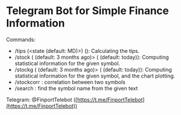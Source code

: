 # Telegram Bot for Simple Finance Information

Commands:

- /tips <subtotal> (<state (default: MD)>) (<split>): Calculating the tips. 
- /stock <symbol> (<startdate> (default: 3 months ago)> (<enddate> (default: today)): Computing statistical information for the given symbol. 
- /stockg <symbol> (<startdate> (default: 3 months ago)> (<enddate> (default: today)): Computing statistical information for the given symbol, and the chart plotting. 
- /stockcorr <symbol1> <symbol2>: correlation between two symbols
- /search <text>: find the symbol name from the given text

Telegram: @FinportTelebot ([https://t.me/FinportTelebot](https://t.me/FinportTelebot))
